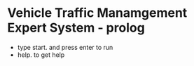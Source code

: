 # Vehicle Traffic Manamgement Expert System - prolog

- type start. and press enter to run
- help. to get help
